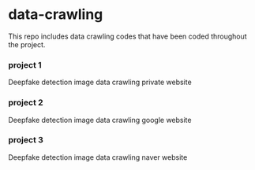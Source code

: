 # data-crawling

This repo includes data crawling codes that have been coded throughout the project.

### project 1
Deepfake detection image data crawling private website

### project 2
Deepfake detection image data crawling google website

### project 3
Deepfake detection image data crawling naver website

